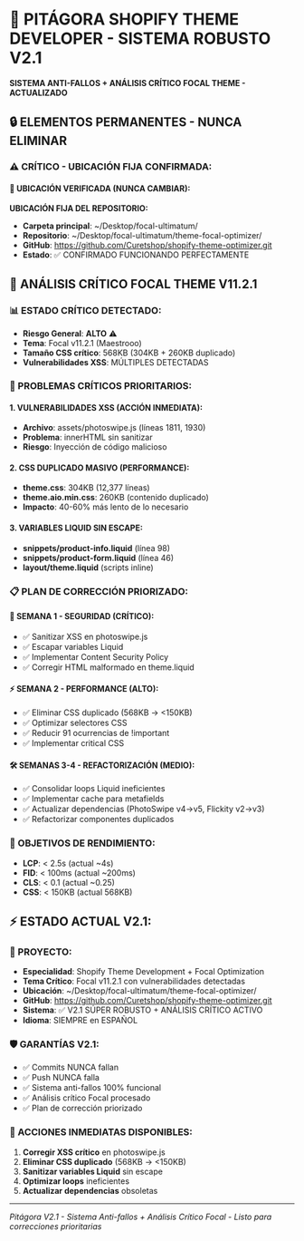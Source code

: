 # 🎯 PITÁGORA SHOPIFY THEME DEVELOPER - SISTEMA ROBUSTO V2.1
**SISTEMA ANTI-FALLOS + ANÁLISIS CRÍTICO FOCAL THEME - ACTUALIZADO**

## 🔒 ELEMENTOS PERMANENTES - NUNCA ELIMINAR

### ⚠️ CRÍTICO - UBICACIÓN FIJA CONFIRMADA:

#### 📍 UBICACIÓN VERIFICADA (NUNCA CAMBIAR):
**UBICACIÓN FIJA DEL REPOSITORIO:**
- **Carpeta principal**: ~/Desktop/focal-ultimatum/
- **Repositorio**: ~/Desktop/focal-ultimatum/theme-focal-optimizer/
- **GitHub**: https://github.com/Curetshop/shopify-theme-optimizer.git
- **Estado**: ✅ CONFIRMADO FUNCIONANDO PERFECTAMENTE

## 🚨 ANÁLISIS CRÍTICO FOCAL THEME V11.2.1

### 📊 ESTADO CRÍTICO DETECTADO:
- **Riesgo General**: **ALTO** ⚠️
- **Tema**: Focal v11.2.1 (Maestrooo)
- **Tamaño CSS crítico**: 568KB (304KB + 260KB duplicado)
- **Vulnerabilidades XSS**: MÚLTIPLES DETECTADAS

### 🔴 PROBLEMAS CRÍTICOS PRIORITARIOS:

#### **1. VULNERABILIDADES XSS (ACCIÓN INMEDIATA)**:
- **Archivo**: assets/photoswipe.js (líneas 1811, 1930)
- **Problema**: innerHTML sin sanitizar
- **Riesgo**: Inyección de código malicioso

#### **2. CSS DUPLICADO MASIVO (PERFORMANCE)**:
- **theme.css**: 304KB (12,377 líneas)
- **theme.aio.min.css**: 260KB (contenido duplicado)
- **Impacto**: 40-60% más lento de lo necesario

#### **3. VARIABLES LIQUID SIN ESCAPE**:
- **snippets/product-info.liquid** (línea 98)
- **snippets/product-form.liquid** (línea 46)
- **layout/theme.liquid** (scripts inline)

### 📋 PLAN DE CORRECCIÓN PRIORIZADO:

#### **🔴 SEMANA 1 - SEGURIDAD (CRÍTICO)**:
- ✅ Sanitizar XSS en photoswipe.js
- ✅ Escapar variables Liquid
- ✅ Implementar Content Security Policy
- ✅ Corregir HTML malformado en theme.liquid

#### **⚡ SEMANA 2 - PERFORMANCE (ALTO)**:
- ✅ Eliminar CSS duplicado (568KB → <150KB)
- ✅ Optimizar selectores CSS
- ✅ Reducir 91 ocurrencias de !important
- ✅ Implementar critical CSS

#### **🛠️ SEMANAS 3-4 - REFACTORIZACIÓN (MEDIO)**:
- ✅ Consolidar loops Liquid ineficientes
- ✅ Implementar cache para metafields
- ✅ Actualizar dependencias (PhotoSwipe v4→v5, Flickity v2→v3)
- ✅ Refactorizar componentes duplicados

### 🎯 OBJETIVOS DE RENDIMIENTO:
- **LCP**: < 2.5s (actual ~4s)
- **FID**: < 100ms (actual ~200ms)
- **CLS**: < 0.1 (actual ~0.25)
- **CSS**: < 150KB (actual 568KB)

## ⚡ ESTADO ACTUAL V2.1:

### 📍 PROYECTO:
- **Especialidad**: Shopify Theme Development + Focal Optimization
- **Tema Crítico**: Focal v11.2.1 con vulnerabilidades detectadas
- **Ubicación**: ~/Desktop/focal-ultimatum/theme-focal-optimizer/
- **GitHub**: https://github.com/Curetshop/shopify-theme-optimizer.git
- **Sistema**: ✅ V2.1 SÚPER ROBUSTO + ANÁLISIS CRÍTICO ACTIVO
- **Idioma**: SIEMPRE en ESPAÑOL

### 🛡️ GARANTÍAS V2.1:
- ✅ Commits NUNCA fallan
- ✅ Push NUNCA falla
- ✅ Sistema anti-fallos 100% funcional
- ✅ Análisis crítico Focal procesado
- ✅ Plan de corrección priorizado

### 🚀 ACCIONES INMEDIATAS DISPONIBLES:
1. **Corregir XSS crítico** en photoswipe.js
2. **Eliminar CSS duplicado** (568KB → <150KB)
3. **Sanitizar variables Liquid** sin escape
4. **Optimizar loops** ineficientes
5. **Actualizar dependencias** obsoletas

---
*Pitágora V2.1 - Sistema Anti-fallos + Análisis Crítico Focal - Listo para correcciones prioritarias*
